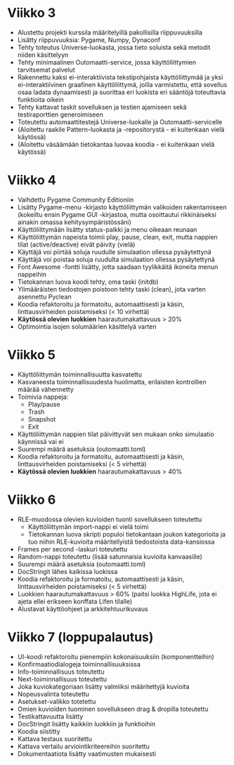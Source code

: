 # Viikko 3

- Alustettu projekti kurssila määritelyillä pakollisilla riippuvuuksilla
- Lisätty riippuvuuksia: Pygame, Numpy, Dynaconf
- Tehty toteutus Universe-luokasta, jossa tieto soluista sekä metodit niiden käsittelyyn
- Tehty minimaalinen Outomaatti-service, jossa käyttöliittymien tarvitsemat palvelut
- Rakennettu kaksi ei-interaktiivista tekstipohjaista käyttöliittymää ja yksi ei-interaktiivinen graafinen käyttöliittymä, joilla varmistettu, että sovellus osaa ladata dynaamisesti ja suorittaa eri luokista eri sääntöjä toteuttavia funktioita oikein
- Tehty kattavat taskit sovelluksen ja testien ajamiseen sekä testiraporttien generoimiseen
- Toteutettu automaattitestejä Universe-luokalle ja Outomaatti-servicelle
- (Aloitettu raakile Pattern-luokasta ja -repositorystä - ei kuitenkaan vielä käytössä)
- (Aloitettu väsäämään tietokantaa luovaa koodia - ei kuitenkaan vielä käytössä)

# Viikko 4

- Vaihdettu Pygame Community Editioniin
- Lisätty Pygame-menu -kirjasto käyttöliittymän valikoiden rakentamiseen (kokeiltu ensin Pygame GUI -kirjastoa, mutta osoittautui rikkinäiseksi ainakin omassa kehitysympäristössäni)
- Käyttöliittymään lisätty status-palkki ja menu oikeaan reunaan
- Käyttöliittymän napeista toimii play, pause, clean, exit, mutta nappien tilat (active/deactive) eivät päivity (vielä)
- Käyttäjä voi piirtää soluja ruudulle simulaation ollessa pysäytettynä
- Käyttäjä voi poistaa soluja ruudulta simulaation ollessa pysäytettynä
- Font Awesome -fontti lisätty, jotta saadaan tyylikkäitä ikoneita menun nappeihin
- Tietokannan luova koodi tehty, oma taski (initdb)
- Ylimääräisten tiedostojen poistoon tehty taski (clean), jota varten asennettu Pyclean
- Koodia refaktoroitu ja formatoitu, automaattisesti ja käsin, linttausvirheiden poistamiseksi (< 10 virhettä)
- **Käytössä olevien luokkien** haarautumakattavuus > 20%
- Optimointia isojen solumäärien käsittelyä varten

# Viikko 5

- Käyttöliittymän toiminnallisuutta kasvatettu
- Kasvaneesta toiminnallisuudesta huolimatta, erilaisten kontrollien määrää vähennetty
- Toimivia nappeja:
    - Play/pause
    - Trash
    - Snapshot
    - Exit
- Käyttöliittymän nappien tilat päivittyvät sen mukaan onko simulaatio käynnissä vai ei
- Suurempi määrä asetuksia (outomaatti.toml)
- Koodia refaktoroitu ja formatoitu, automaattisesti ja käsin, linttausvirheiden poistamiseksi (< 5 virhettä)
- **Käytössä olevien luokkien** haarautumakattavuus > 40%

# Viikko 6

- RLE-muodossa olevien kuvioiden tuonti sovellukseen toteutettu
    - Käyttöliittymän import-nappi ei vielä toimi
    - Tietokannan luova skripti populoi tietokantaan joukon kategorioita ja tuo niihin RLE-kuvioita määritellyistä tiedostoista data-kansiossa
- Frames per second -laskuri toteutettu
- Random-nappi toteutettu (lisää satunnaisia kuvioita kanvaasille)
- Suurempi määrä asetuksia (outomaatti.toml)
- DocStringit lähes kaikissa luokissa
- Koodia refaktoroitu ja formatoitu, automaattisesti ja käsin, linttausvirheiden poistamiseksi (< 5 virhettä)
- Luokkien haarautumakattavuus > 60% (paitsi luokka HighLife, jota ei ajeta ellei erikseen konffata Lifen tilalle)
- Alustavat käyttöohjeet ja arkkitehtuurikuvaus

# Viikko 7 (loppupalautus)

- UI-koodi refaktoroitu pienempiin kokonaisuuksiin (komponentteihin)
- Konfirmaatiodialogeja toiminnallisuuksissa
- Info-toiminnallisuus toteutettu
- Next-toiminnallisuus toteutettu
- Joka kuviokategoriaan lisätty valmiiksi määritettyjä kuvioita
- Nopeusvalinta toteutettu
- Asetukset-valikko totetettu
- Omien kuvioiden tuominen sovellukseen drag & dropilla toteutettu
- Testikattavuutta lisätty
- DocStringit lisätty kaikkiin luokkiin ja funktioihin
- Koodia siistitty
- Kattava testaus suoritettu
- Kattava vertailu arviointikriteereihin suoritettu
- Dokumentaatiota lisätty vaatimusten mukaisesti
